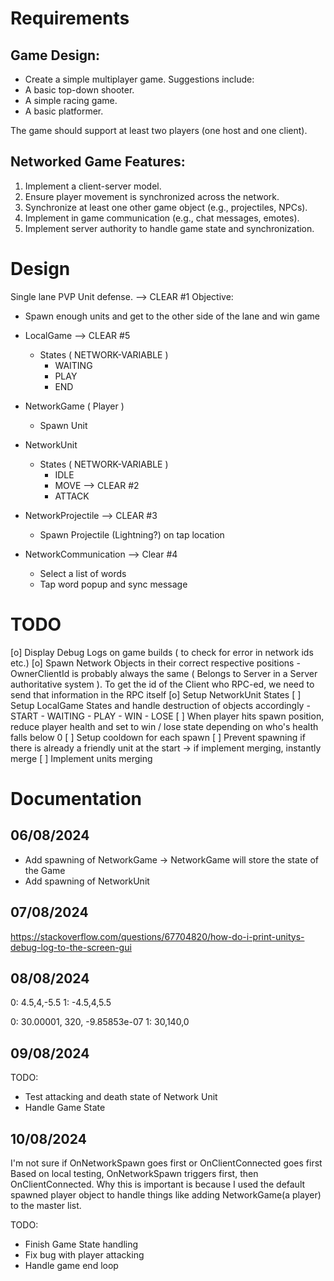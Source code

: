 # Requirements
## Game Design:
- Create a simple multiplayer game. Suggestions include:
- A basic top-down shooter.
- A simple racing game.
- A basic platformer.

The game should support at least two players (one host and one client).

## Networked Game Features:
1. Implement a client-server model.
2. Ensure player movement is synchronized across the network.
3. Synchronize at least one other game object (e.g., projectiles, NPCs).
4. Implement in game communication (e.g., chat messages, emotes).
5. Implement server authority to handle game state and synchronization.

# Design
Single lane PVP Unit defense. --> CLEAR #1
Objective: 
- Spawn enough units and get to the other side of the lane and win game

- LocalGame --> CLEAR #5
    - States ( NETWORK-VARIABLE )
        - WAITING
        - PLAY
        - END
- NetworkGame ( Player )
    - Spawn Unit
- NetworkUnit
    - States ( NETWORK-VARIABLE )
        - IDLE
        - MOVE --> CLEAR #2
        - ATTACK
- NetworkProjectile --> CLEAR #3
    - Spawn Projectile (Lightning?) on tap location
- NetworkCommunication --> Clear #4
    - Select a list of words
    - Tap word popup and sync message

# TODO
[o] Display Debug Logs on game builds ( to check for error in network ids etc.)
[o] Spawn Network Objects in their correct respective positions
    - OwnerClientId is probably always the same ( Belongs to Server in a Server authoritative system ). To get the id of the Client who RPC-ed, we need to send that information in the RPC itself
[o] Setup NetworkUnit States
[ ] Setup LocalGame States and handle destruction of objects accordingly
    - START
    - WAITING
    - PLAY
    - WIN
    - LOSE
[ ] When player hits spawn position, reduce player health and set to win / lose state depending on who's health falls below 0
[ ] Setup cooldown for each spawn
[ ] Prevent spawning if there is already a friendly unit at the start -> if implement merging, instantly merge
[ ] Implement units merging

# Documentation

## 06/08/2024
- Add spawning of NetworkGame -> NetworkGame will store the state of the Game 
- Add spawning of NetworkUnit

## 07/08/2024
https://stackoverflow.com/questions/67704820/how-do-i-print-unitys-debug-log-to-the-screen-gui

## 08/08/2024
0: 4.5,4,-5.5
1: -4.5,4,5.5

0: 30.00001, 320, -9.85853e-07
1: 30,140,0

## 09/08/2024
TODO:
- Test attacking and death state of Network Unit
- Handle Game State

## 10/08/2024
I'm not sure if OnNetworkSpawn goes first or OnClientConnected goes first
Based on local testing, OnNetworkSpawn triggers first, then OnClientConnected.
Why this is important is because I used the default spawned player object to handle things like adding NetworkGame(a player) to the master list.

TODO:
- Finish Game State handling
- Fix bug with player attacking
- Handle game end loop